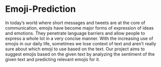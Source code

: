 # Emoji-Prediction
In today’s world where short messages and tweets are at the core of communication, emojis have become major forms of expression of ideas and emotions. They penetrate language barriers and allow people to express a whole lot in a very concise manner. With the increasing use of emojis in our daily life, sometimes we lose context of text and aren’t really sure about which emoji to use based on the text. Our project aims to suggest emojis based on the given text by analyzing the sentiment of the given text and predicting relevant emojis for it.
